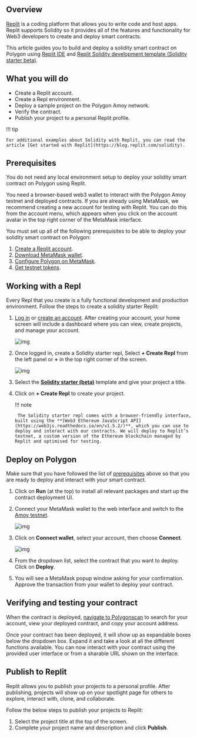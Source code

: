 <!--
---
comments: true
---
-->

## Overview

[Replit](https://docs.replit.com/) is a coding platform that allows you to write code and host apps. Replit supports Solidity so it provides all of the features and functionality for Web3 developers to create and deploy smart contracts.

This article guides you to build and deploy a solidity smart contract on Polygon using [Replit IDE](https://replit.com/signup) and [Replit Solidity development template (Solidity starter beta)](https://replit.com/@replit/Solidity-starter-beta?v=1).

## What you will do

- Create a Replit account.
- Create a Repl environment.
- Deploy a sample project on the Polygon Amoy network.
- Verify the contract.
- Publish your project to a personal Replit profile.

!!! tip

    For additional examples about Solidity with Replit, you can read the article [Get started with Replit](https://blog.replit.com/solidity).

## Prerequisites

You do not need any local environment setup to deploy your solidity smart contract on Polygon using Replit.

You need a browser-based web3 wallet to interact with the Polygon Amoy testnet and deployed contracts. If you are already using MetaMask, we recommend creating a new account for testing with Replit. You can do this from the account menu, which appears when you click on the account avatar in the top right corner of the MetaMask interface.

You must set up all of the following prerequisites to be able to deploy your solidity smart contract on Polygon:

1. [Create a Replit account](https://replit.com/signup).
2. [Download MetaMask wallet](https://support.metamask.io/getting-started/getting-started-with-metamask/).
3. [Configure Polygon on MetaMask](../../wallets/metamask/add-polygon-network.md).
4. [Get testnet tokens](https://faucet.polygon.technology).

## Working with a Repl

Every Repl that you create is a fully functional development and production environment. Follow the steps to create a solidity starter Replit:

1. [Log in](https://replit.com/login) or [create an account](https://replit.com/signup). After creating your account, your home screen will include a dashboard where you can view, create projects, and manage your account.

    ![img](../../../img/tools/replit/dashboard.png)

2. Once logged in, create a Solidity starter repl, Select **+ Create Repl** from the left panel or **+** in the top right corner of the screen.

    ![img](../../../img/tools/replit/solidity.png)

3. Select the [**Solidity starter (beta)**](https://replit.com/@replit/Solidity-starter-beta?v=1) template and give your project a title.

4. Click on **+ Create Repl** to create your project.

    !!! note

        The Solidity starter repl comes with a browser-friendly interface, built using the **[Web3 Ethereum JavaScript API](https://web3js.readthedocs.io/en/v1.5.2/)**, which you can use to deploy and interact with our contracts. We will deploy to Replit’s testnet, a custom version of the Ethereum blockchain managed by Replit and optimised for testing.

## Deploy on Polygon

Make sure that you have followed the list of [prerequisites](#prerequisites) above so that you are ready to deploy and interact with your smart contract.

1. Click on **Run** (at the top) to install all relevant packages and start up the contract deployment UI.

2. Connect your MetaMask wallet to the web interface and switch to the [Amoy testnet](../../wallets/metamask/add-polygon-network.md).

    ![img](../../../img/tools/replit/connect.png)

3. Click on **Connect wallet**, select your account, then choose **Connect**.

    ![img](../../../img/tools/replit/deploy-list.png)

4. From the dropdown list, select the contract that you want to deploy. Click on **Deploy**.

5. You will see a MetaMask popup window asking for your confirmation. Approve the transaction from your wallet to deploy your contract.

## Verifying and testing your contract

When the contract is deployed, [navigate to Polygonscan](https://amoy.polygonscan.com/) to search for your account, view your deployed contract, and copy your account address.

Once your contract has been deployed, it will show up as expandable boxes below the dropdown box. Expand it and take a look at all the different functions available. You can now interact with your contract using the provided user interface or from a sharable URL shown on the interface.

## Publish to Replit​

Replit allows you to publish your projects to a personal profile. After publishing, projects will show up on your spotlight page for others to explore, interact with, clone, and collaborate.

Follow the below steps to publish your projects to Replit:

1. Select the project title at the top of the screen.
2. Complete your project name and description and click **Publish**.
